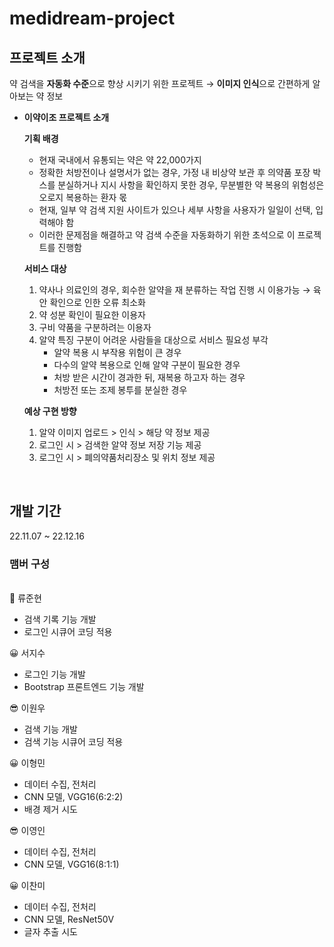 # medidream-project

## 프로젝트 소개
약 검색을 **자동화 수준**으로 향상 시키기 위한 프로젝트
→ **이미지 인식**으로 간편하게 알아보는 약 정보
- **이약이조 프로젝트 소개**
    
    **기획 배경**
    
    - 현재 국내에서 유통되는 약은 약 22,000가지
    - 정확한 처방전이나 설명서가 없는 경우,
    가정 내 비상약 보관 후 의약품 포장 박스를 분실하거나 지시 사항을 확인하지 못한 경우,
    무분별한 약 복용의 위험성은 오로지 복용하는 환자 몫
    - 현재, 일부 약 검색 지원 사이트가 있으나 세부 사항을 사용자가 일일이 선택, 입력해야 함
    - 이러한 문제점을 해결하고 약 검색 수준을 자동화하기 위한 초석으로 이 프로젝트를 진행함
    
    **서비스 대상**
    
    1. 약사나 의료인의 경우, 회수한 알약을 재 분류하는 작업 진행 시 이용가능
    → 육안 확인으로 인한 오류 최소화
    2. 약 성분 확인이 필요한 이용자
    3. 구비 약품을 구분하려는 이용자
    4. 알약 특징 구분이 어려운 사람들을 대상으로 서비스 필요성 부각
        - 알약 복용 시 부작용 위험이 큰 경우
        - 다수의 알약 복용으로 인해 알약 구분이 필요한 경우
        - 처방 받은 시간이 경과한 뒤, 재복용 하고자 하는 경우
        - 처방전 또는 조제 봉투를 분실한 경우
        
    
    **예상 구현 방향**
    
    1. 알약 이미지 업로드 > 인식 > 해당 약 정보 제공
    2. 로그인 시 > 검색한 알약 정보 저장 기능 제공
    3. 로그인 시 > 폐의약품처리장소 및 위치 정보 제공
<br>

## 개발 기간
22.11.07 ~ 22.12.16

### 맴버 구성
<br>
🤠 류준현

- 검색 기록 기능 개발
- 로그인 시큐어 코딩 적용

😀 서지수

- 로그인 기능 개발
- Bootstrap 프론트엔드 기능 개발

😎 이원우

- 검색 기능 개발
- 검색 기능 시큐어 코딩 적용

😀 이형민

- 데이터 수집, 전처리
- CNN 모델, VGG16(6:2:2)
- 배경 제거 시도

😎 이영인 

- 데이터 수집, 전처리
- CNN 모델, VGG16(8:1:1)

😀 이찬미 

- 데이터 수집, 전처리
- CNN 모델, ResNet50V
- 글자 추출 시도
